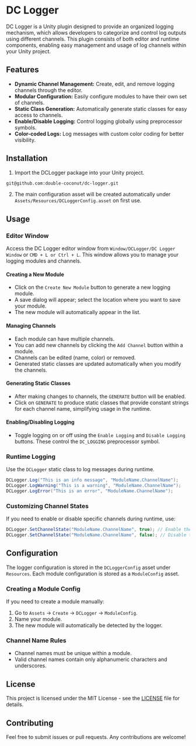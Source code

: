 # DC Logger

DC Logger is a Unity plugin designed to provide an organized logging mechanism, which allows developers to categorize and control log outputs using different channels. This plugin consists of both editor and runtime components, enabling easy management and usage of log channels within your Unity project.

## Features

- **Dynamic Channel Management:** Create, edit, and remove logging channels through the editor.
- **Modular Configuration:** Easily configure modules to have their own set of channels.
- **Static Class Generation:** Automatically generate static classes for easy access to channels.
- **Enable/Disable Logging:** Control logging globally using preprocessor symbols.
- **Color-coded Logs:** Log messages with custom color coding for better visibility.

## Installation

1. Import the DCLogger package into your Unity project.
```bash  
git@github.com:double-coconut/dc-logger.git  
```
2. The main configuration asset will be created automatically under `Assets/Resources/DCLoggerConfig.asset` on first use.

## Usage

### Editor Window

Access the DC Logger editor window from `Window/DCLogger/DC Logger Window` or `CMD + L or Ctrl + L`. This window allows you to manage your logging modules and channels.

#### Creating a New Module

- Click on the `Create New Module` button to generate a new logging module.
- A save dialog will appear; select the location where you want to save your module.
- The new module will automatically appear in the list.

#### Managing Channels

- Each module can have multiple channels.
- You can add new channels by clicking the `Add Channel` button within a module.
- Channels can be edited (name, color) or removed.
- Generated static classes are updated automatically when you modify the channels.

#### Generating Static Classes

- After making changes to channels, the `GENERATE` button will be enabled.
- Click on `GENERATE` to produce static classes that provide constant strings for each channel name, simplifying usage in the runtime.

#### Enabling/Disabling Logging

- Toggle logging on or off using the `Enable Logging` and `Disable Logging` buttons. These control the `DC_LOGGING` preprocessor symbol.

### Runtime Logging

Use the `DCLogger` static class to log messages during runtime.

```csharp
DCLogger.Log("This is an info message", "ModuleName.ChannelName");
DCLogger.LogWarning("This is a warning", "ModuleName.ChannelName");
DCLogger.LogError("This is an error", "ModuleName.ChannelName");
```

### Customizing Channel States

If you need to enable or disable specific channels during runtime, use:

```csharp
DCLogger.SetChannelState("ModuleName.ChannelName", true); // Enable the channel
DCLogger.SetChannelState("ModuleName.ChannelName", false); // Disable the channel
```

## Configuration

The logger configuration is stored in the `DCLoggerConfig` asset under `Resources`. Each module configuration is stored as a `ModuleConfig` asset.

### Creating a Module Config

If you need to create a module manually:

1. Go to `Assets` -> `Create` -> `DCLogger` -> `ModuleConfig`.
2. Name your module.
3. The new module will automatically be detected by the logger.

### Channel Name Rules

- Channel names must be unique within a module.
- Valid channel names contain only alphanumeric characters and underscores.

## License

This project is licensed under the MIT License - see the [LICENSE](LICENSE) file for details.

## Contributing

Feel free to submit issues or pull requests. Any contributions are welcome!

